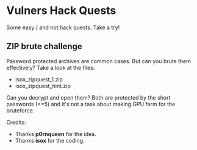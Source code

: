 # Vulners Hack Quests
Some easy / and not hack quests.
Take a try!

## ZIP brute challenge

Password protected archives are common cases. But can you brute them effectively?
Take a look at the files:
* isox_zipquest_1.zip
* isox_zipquest_hint.zip

Can you decrypt and open them?
Both are protected by the short passwords (<=5) and it's not a task about making GPU farm for the bruteforce.

Credits:
* Thanks **p0rnqueen** for the idea.
* Thanks **isox** for the coding.
